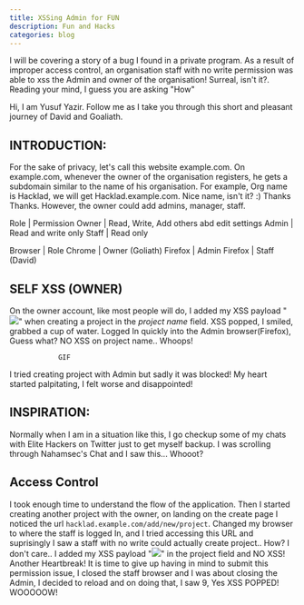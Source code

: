 ```yaml
---
title: XSSing Admin for FUN
description: Fun and Hacks
categories: blog
---
```


I will be covering a story of a bug I found in a private program. As a result of improper access control, an organisation staff with no write permission was able to xss the Admin and owner of the organisation! Surreal, isn't it?. Reading your mind, I guess you are asking "How"

Hi, I am Yusuf Yazir. Follow me as I take you through this short and pleasant journey of David and Goaliath.

## INTRODUCTION:

For the sake of privacy, let's call this website example.com. On example.com, whenever the owner of the organisation registers, he gets a subdomain similar to the name of his organisation. For example, Org name is Hacklad, we will get Hacklad.example.com. Nice name, isn't it? :) Thanks Thanks. However, the owner could add admins, manager, staff.


Role | Permission
Owner | Read, Write, Add others abd edit settings
Admin | Read and write only
Staff | Read only

Browser | Role
Chrome | Owner (Goliath)
Firefox | Admin
Firefox | Staff (David)

## SELF XSS (OWNER)
On the owner account, like most people will do, I added my XSS payload "<img src=x onerror=alert(1)>" when creating a project in the *project name* field. XSS popped, I smiled, grabbed a cup of water. Logged In quickly into the Admin browser(Firefox), Guess what? NO XSS on project name.. Whoops! 

				GIF
I tried creating project with Admin but sadly it was blocked! My heart started palpitating, I felt worse and disappointed!  


## INSPIRATION: 
Normally when I am in a situation like this, I go checkup some of my chats with Elite Hackers on Twitter just to get myself backup. I was scrolling through Nahamsec's Chat and I saw this... Whooot? 



## Access Control
I took enough time to understand the flow of the application. Then I started creating another project with the owner, on landing on the create page I noticed the url ```hacklad.example.com/add/new/project```. Changed my browser to where the staff is logged In, and I tried accessing this URL and suprisingly I saw a staff with no write could actually create project.. How? I don't care.. I added my XSS payload "<img src=z onerror=alert(9)>" in the project field and NO XSS! Another Heartbreak! It is time to give up having in mind to submit this permission issue, I closed the staff browser and I was about closing the Admin, I decided to reload and on doing that, I saw 9, Yes XSS POPPED! WOOOOOW! 




